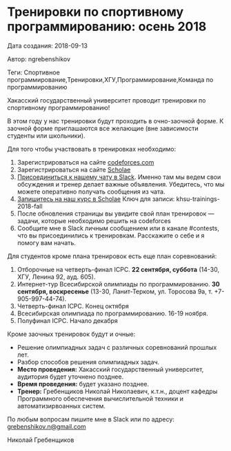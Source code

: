 # Тренировки по спортивному программированию: осень 2018

Дата создания: 2018-09-13

Автор: ngrebenshikov

Теги: Спортивное программирование,Тренировки,ХГУ,Программирование,Команда по программированию

Хакасский государственный университет проводит тренировки по спортивному программированию!  
  
В этом году у нас тренировки будут проходить в очно-заочной форме. К заочной форме приглашаются все желающие (вне зависимости студенты или школьники).  
   
Для того чтобы участвовать в тренировках необходимо:

1. Зарегистрироваться на сайте [codeforces.com](http://codeforces.com/?locale=ru)
2. Зарегистрироваться на сайте [Scholae](http://scholae.lambda-calculus.ru)
3. [Присоединиться к нашему чату в Slack](https://join.slack.com/t/lt-abakan-students/shared_invite/enQtNDM1OTY1OTU5ODQ2LTNkNmQ1OTdhMjI3YzdiYWRkYjI1MmNiN2EyZmNkMDI0MDQwMWFjODc1MzUyMGVmYWFmNzY4ZjU2MWMxZmU2MTE). Именно там мы ведем свои обсуждения и тренер делает важные объявления. Убедитесь, что мы можете оперативно получать сообщения из чата.
4. [Запишитесь на наш курс в Scholae](http://scholae.lambda-calculus.ru/learner/signup) Ключ для записи: khsu-trainings-2018-fall
5. После обновления страницы вы увидите свой план тренировок — задачи, которые необходимо решить на codeforces
6. Сообщите мне в Slack личным сообщением или в канале #contests, что вы присоединились к тренировкам. Расскажите о себе и я помогу вам начать. 

  
Для студентов кроме плана тренировок есть еще план соревнований:  

1. Отборочные на четверть-финал ICPC. **22 сентября, суббота** (14-30, ХГУ, Ленина 92, ауд. 605).
2. Интернет-тур Всесибирской олимпиады по программированию. **30 сентября, воскресенье** (13-30, Ланит-Терком, ул. Торосова 9а, т. +7-905-997-44-74).
3. Четверть-финал ICPC. Конец октября
4. Всесибирская олимпиада по программированию. 16-19 ноября.
5. Полуфинал ICPC. Начало декабря

  
Кроме заочных тренировок будут и очные:  

- Решение олимпиадных задач с различных соревнований прошлых лет.
- Разбор способов решения олимпиадных задач.
- **Место проведения:** Хакасский государственный университет, аудитория будет уточнено позднее.
- **Время проведения:** будет указано позднее.
- **Тренер:** Гребенщиков Николай Николаевич, к.т.н., доцент кафедры Программного обеспечения вычислительной техники и автоматизирвоанных систем.

  
По любым вопросам пишите мне в Slack или по адресу: [grebenshikov.n@gmail.com](mailto:grebenshikov.n@gmail.com)  
  
Николай Гребенщиков